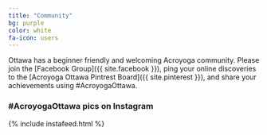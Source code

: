 ```yaml
---
title: "Community"
bg: purple
color: white
fa-icon: users
---
```


Ottawa has a beginner friendly and welcoming Acroyoga community. Please join the [Facebook Group]({{ site.facebook }}), ping your online discoveries to the [Acroyoga Ottawa Pintrest Board]({{ site.pinterest }}), and share your achievements using #AcroyogaOttawa.

### #AcroyogaOttawa pics on Instagram

{% include instafeed.html %}
